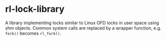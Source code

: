 # rl-lock-library

A library implementing locks similar to Linux OFD locks in user space using shm objects. Common system calls are replaced by a wrapper function, e.g. `fork()` becomes `rl_fork()`.
